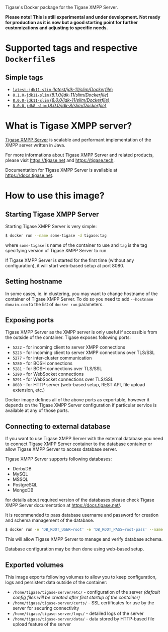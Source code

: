 Tigase's Docker package for the Tigase XMPP Server.

**Please note! This is still experimental and under development. Not ready for production as it is now but a good starting point for further customizations and adjusting to specific needs.**

<!-- START doctoc -->
<!-- END doctoc -->

# Supported tags and respective `Dockerfile`s

## Simple tags
-   [`latest-jdk11-slim` (*latest/jdk-11/slim/Dockerfile*)](latest/jdk-11/slim/Dockerfile)
-   [`8.1.0-jdk11-slim` (*8.1.0/jdk-11/slim/Dockerfile*)](8.1.0/jdk-11/slim/Dockerfile)
-   [`8.0.0-jdk11-slim` (*8.0.0/jdk-11/slim/Dockerfile*)](8.0.0jdk-11/slim/Dockerfile)
-   [`8.0.0-jdk8-slim` (*8.0.0/jdk-8/slim/Dockerfile*)](8.0.0/jdk-8/slim/Dockerfile)

# What is Tigase XMPP server?

[Tigase XMPP Server](https://tigase.tech/projects/tigase-server) is scalable and performant implementation of the XMPP server written in Java.

For more informations about Tigase XMPP Server and related products, please visit https://tigase.net and https://tigase.tech.

Documentation for Tigase XMPP Server is available at https://docs.tigase.net.

# How to use this image?

## Starting Tigase XMPP Server

Starting Tigase XMPP Server is very simple:

````bash
$ docker run --name some-tigase -d tigase:tag
````

where `some-tigase` is name of the container to use and `tag` is the tag specifying version of Tigase XMPP Server to run.

If Tigase XMPP Server is started for the first time (without any configuration), it will start web-based setup at port 8080.

## Setting hostname

In some cases, ie. in clustering, you may want to change hostname of the container of Tigase XMPP Server. To do so you need to add `--hostname domain.com` to the list of `docker run` parameters.

## Exposing ports

Tigase XMPP Server as the XMPP server is only useful if accessible from the outside of the container. Tigase exposes following ports:
- `5222` - for incoming client to server XMPP connections
- `5223` - for incoming client to server XMPP connections over TLS/SSL
- `5277` - for inter-cluster communication
- `5280` - for BOSH connections
- `5281` - for BOSH connections over TLS/SSL
- `5290` - for WebSocket connections
- `5291` - for WebSocket connections over TLS/SSL
- `8080` - for HTTP server (web-based setup, REST API, file upload extension, etc.)

Docker image defines all of the above ports as exportable, however it depends on the Tigase XMPP Server configuration if particular service is available at any of those ports.

## Connecting to external database

If you want to use Tigase XMPP Server with the external database you need to connect Tigase XMPP Server container to the database container or allow Tigase XMPP Server to access database server.

Tigase XMPP Server supports following databases:
- DerbyDB
- MySQL
- MSSQL
- PostgreSQL
- MongoDB

for details about required version of the databases please check Tigase XMPP Server documentation at https://docs.tigase.net/.

It is recommended to pass database username and password for creation and schema management of the database.

````bash
$ docker run -e 'DB_ROOT_USER=root' -e 'DB_ROOT_PASS=root-pass' --name some-tigase -d tigase:tag
````

This will allow Tigase XMPP Server to manage and verify database schema.

Database configuration may be then done using web-based setup.

## Exported volumes

This image exports following volumes to allow you to keep configuration, logs and persistent data outside of the container:
- `/home/tigase/tigase-server/etc/` - configuration of the server *(default config files will be created after first startup of the container)*
- `/home/tigase/tigase-server/certs/` - SSL certificates for use by the server for securing connectivity
- `/home/tigase/tigase-server/logs/` - detailed logs of the server
- `/home/tigase/tigase-server/data/` - data stored by HTTP-based file upload feature of the server
